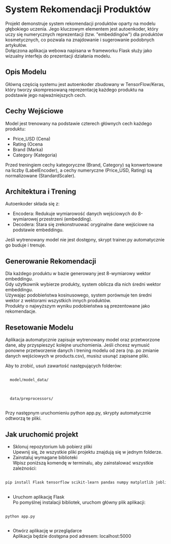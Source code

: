 
# System Rekomendacji Produktów

Projekt demonstruje system rekomendacji produktów oparty na modelu głębokiego uczenia. Jego kluczowym elementem jest autoenkoder, który uczy się numerycznych reprezentacji (tzw. "embeddingów") dla produktów kosmetycznych, co pozwala na znajdowanie i sugerowanie podobnych artykułów.  
Dołączona aplikacja webowa napisana w frameworku Flask służy jako wizualny interfejs do prezentacji działania modelu.


## Opis Modelu
Główną częścią systemu jest autoenkoder zbudowany w TensorFlow/Keras, który tworzy skompresowaną reprezentację każdego produktu na podstawie jego najważniejszych cech.


## Cechy Wejściowe
Model jest trenowany na podstawie czterech głównych cech każdego produktu:
  * Price_USD (Cena)
  * Rating (Ocena
  * Brand (Marka)
  * Category (Kategoria)

Przed treningiem cechy kategoryczne (Brand, Category) są konwertowane na liczby (LabelEncoder), a cechy numeryczne (Price_USD, Rating) są normalizowane (StandardScaler).


## Architektura i Trening
Autoenkoder składa się z:
  * Encodera: Redukuje wymiarowość danych wejściowych do 8-wymiarowej przestrzeni (embedding).
  * Decodera: Stara się zrekonstruować oryginalne dane wejściowe na podstawie embeddingu.

Jeśli wytrenowany model nie jest dostępny, skrypt trainer.py automatycznie go buduje i trenuje.


## Generowanie Rekomendacji
Dla każdego produktu w bazie generowany jest 8-wymiarowy wektor embeddingu.  
Gdy użytkownik wybierze produkty, system oblicza dla nich średni wektor embeddingu.  
Używając podobieństwa kosinusowego, system porównuje ten średni wektor z wektorami wszystkich innych produktów.  
Produkty o najwyższym wyniku podobieństwa są prezentowane jako rekomendacje.


## Resetowanie Modelu
Aplikacja automatycznie zapisuje wytrenowany model oraz przetworzone dane, aby przyspieszyć kolejne uruchomienia. Jeśli chcesz wymusić ponowne przetworzenie danych i trening modelu od zera (np. po zmianie danych wejściowych w products.csv), musisz usunąć zapisane pliki.  

Aby to zrobić, usuń zawartość następujących folderów:  
```bash  
  
  model/model_data/
  
```
```bash  
  
  data/preprocessors/
  
```
Przy następnym uruchomieniu python app.py, skrypty automatycznie odtworzą te pliki.
## Jak uruchomić projekt
  *  Sklonuj repozytorium lub pobierz pliki  
Upewnij się, że wszystkie pliki projektu znajdują się w jednym folderze.
  * Zainstaluj wymagane biblioteki  
Wpisz poniższą komendę w terminalu, aby zainstalować wszystkie zależności:
```bash
    
pip install Flask tensorflow scikit-learn pandas numpy matplotlib joblib
  
```
  * Uruchom aplikację Flask  
Po pomyślnej instalacji bibliotek, uruchom główny plik aplikacji:
```bash  
  
python app.py
  
```
  * Otwórz aplikację w przeglądarce  
  Aplikacja będzie dostępna pod adresem: localhost:5000
